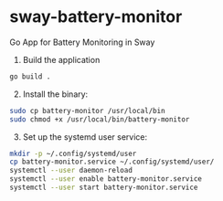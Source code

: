 # sway-battery-monitor
Go App for Battery Monitoring in Sway

1. Build the application
```bash
go build .
```

2. Install the binary:
```bash
sudo cp battery-monitor /usr/local/bin
sudo chmod +x /usr/local/bin/battery-monitor
```

3. Set up the systemd user service:
```bash
mkdir -p ~/.config/systemd/user
cp battery-monitor.service ~/.config/systemd/user/
systemctl --user daemon-reload
systemctl --user enable battery-monitor.service
systemctl --user start battery-monitor.service
```
